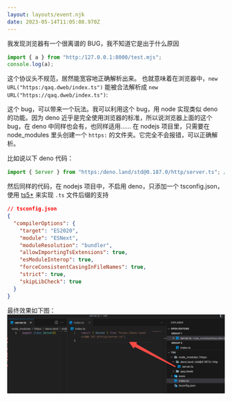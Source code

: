 ```yaml
---
layout: layouts/event.njk
date: 2023-05-14T11:05:08.970Z
---
```


我发现浏览器有一个很离谱的 BUG，我不知道它是出于什么原因

```js
import { a } from "http:/127.0.0.1:8000/test.mjs";
console.log(a);
```

这个协议头不规范，居然能宽容地正确解析出来。
也就意味着在浏览器中，`new URL("https:/qaq.dweb/index.ts")` 能被合法解析成 `new URL("https://qaq.dweb/index.ts")`:

这个 bug，可以带来一个玩法。我可以利用这个 bug，用 node 实现类似 deno 的功能。因为 deno 近乎是完全使用浏览器的标准，所以说浏览器上面的这个 bug，在 deno 中同样也会有，也同样适用……
在 nodejs 项目里，只需要在 node_modules 里头创建一个 `https:` 的文件夹。它完全不会报错，可以正确解析。

比如说以下 deno 代码：

```ts
import { Server } from "https:/deno.land/std@0.187.0/http/server.ts"; // 这里使用单斜杆，也会被认为是双斜杠
```

然后同样的代码，在 nodejs 项目中，不启用 deno，只添加一个 tsconfig.json，使用 [ts5+](https://www.typescriptlang.org/docs/handbook/release-notes/typescript-5-0.html#allowimportingtsextensions) 来实现 `.ts` 文件后缀的支持

```json
// tsconfig.json
{
  "compilerOptions": {
    "target": "ES2020",
    "module": "ESNext",
    "moduleResolution": "bundler",
    "allowImportingTsExtensions": true,
    "esModuleInterop": true,
    "forceConsistentCasingInFileNames": true,
    "strict": true,
    "skipLibCheck": true
  }
}
```
最终效果如下图：
![](/img/http-protocol-with-one-dash/node-as-deno.png)